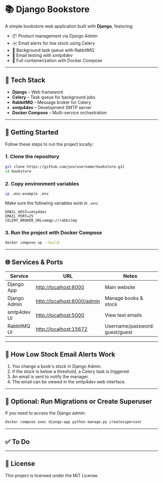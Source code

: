 # 📚 Django Bookstore

A simple bookstore web application built with **Django**, featuring:

* 📦 Product management via Django Admin
* ✉️ Email alerts for low stock using Celery
* 🐇 Background task queue with RabbitMQ
* 🧪 Email testing with smtp4dev
* 🐳 Full containerization with Docker Compose

---

## 👱️ Tech Stack

* **Django** – Web framework
* **Celery** – Task queue for background jobs
* **RabbitMQ** – Message broker for Celery
* **smtp4dev** – Development SMTP server
* **Docker Compose** – Multi-service orchestration

---

## 🚀 Getting Started

Follow these steps to run the project locally:

### 1. Clone the repository

```bash
git clone https://github.com/yourusername/bookstore.git
cd bookstore
```

### 2. Copy environment variables

```bash
cp .env.example .env
```

Make sure the following variables exist in `.env`:

```env
EMAIL_HOST=smtp4dev
EMAIL_PORT=25
CELERY_BROKER_URL=amqp://rabbitmq
```

### 3. Run the project with Docker Compose

```bash
docker compose up --build
```

---

## 🌐 Services & Ports

| Service      | URL                                                        | Notes                          |
| ------------ | ---------------------------------------------------------- | ------------------------------ |
| Django App   | [http://localhost:8000](http://localhost:8000)             | Main website                   |
| Django Admin | [http://localhost:8000/admin](http://localhost:8000/admin) | Manage books & stock           |
| smtp4dev UI  | [http://localhost:5000](http://localhost:5000)             | View test emails               |
| RabbitMQ UI  | [http://localhost:15672](http://localhost:15672)           | Username/password: guest/guest |

---

## 🔁 How Low Stock Email Alerts Work

1. You change a book's stock in Django Admin.
2. If the stock is below a threshold, a Celery task is triggered.
3. An email is sent to notify the manager.
4. The email can be viewed in the smtp4dev web interface.

---

## 🔪 Optional: Run Migrations or Create Superuser

If you need to access the Django admin:

```bash
docker compose exec django-app python manage.py createsuperuser
```

---

## ✅ To Do


---

## 📄 License

This project is licensed under the MIT License.
